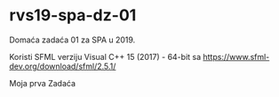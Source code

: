 # rvs19-spa-dz-01
Domaća zadaća 01 za SPA u 2019.

Koristi SFML verziju Visual C++ 15 (2017) - 64-bit sa https://www.sfml-dev.org/download/sfml/2.5.1/

Moja prva Zadaća
